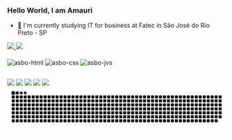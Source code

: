 ### Hello World, I am Amauri 

- 🌱 I'm currently studying IT for business at Fatec in São José do Rio Preto - SP

<div>
  <a href="https://github.com/asboliveira">
  <img width="42%" src="https://github-readme-stats.vercel.app/api?username=asboliveira&show_icons=true&theme=dark#gh-dark-mode-only)](https://github.com/asboliveira/github-readme-stats#gh-dark-mode-only" />
  <img width="50%" src="https://github-readme-stats.vercel.app/api/top-langs?username=asboliveira&layout=compact&langs_count=16&theme=dark" />
  </a>
</div>
<div style=display: inline_block"><br>
  <img align="center" alt="asbo-html" height="50" width="50" src="https://cdn.jsdelivr.net/gh/devicons/devicon@latest/icons/html5/html5-original-wordmark.svg" />
  <img align="center" alt="asbo-css" heigth="50" width="50" src="https://cdn.jsdelivr.net/gh/devicons/devicon@latest/icons/css3/css3-original-wordmark.svg" />
  <img align="center" alt="asbo-jvs" height="40" widht="40" src="https://cdn.jsdelivr.net/gh/devicons/devicon@latest/icons/javascript/javascript-plain.svg" />
</div>         

##

<div>
<a href="https://www.instagram.com/asboliveira_" target"_blank"><img src="https://img.shields.io/badge/Instagram-E4405F?style=for-the-badge&logo=instagram&logoColor=white"></a>
<a href="https://www.linkedin.com/in/amauri-silva-34221478" target"_blank"><img src="https://img.shields.io/badge/LinkedIn-0077B5?style=for-the-badge&logo=linkedin&logoColor=white"></a>
<a href = "amauri_bessa@hotmail.com.br"><img src="https://img.shields.io/badge/Microsoft_Outlook-0078D4?style=for-the-badge&logo=microsoft-outlook&logoColor=white" target="_blank"></a>
<a href="https://github.com/asboliveira" target"_blank"><img src="https://img.shields.io/badge/GitHub-100000?style=for-the-badge&logo=github&logoColor=white"></a>
<a href="https://discord.com/channels/@me" target"blank"><img src="https://img.shields.io/badge/Discord-7289DA?style=for-the-badge&logo=discord&logoColor=white"></a>                      


  
<picture>
  <source media="(prefers-color-scheme: dark)" srcset="https://raw.githubusercontent.com/asboliveira/asboliveira/output/github-contribution-grid-snake-dark.svg">
  <source media="(prefers-color-scheme: light)" srcset="https://raw.githubusercontent.com/asboliveira/asboliveira/output/github-contribution-grid-snake.svg">
  <img alt="github contribution grid snake animation" src="https://raw.githubusercontent.com/asboliveira/asboliveira/output/github-contribution-grid-snake.svg">
</picture>
</div>
             
